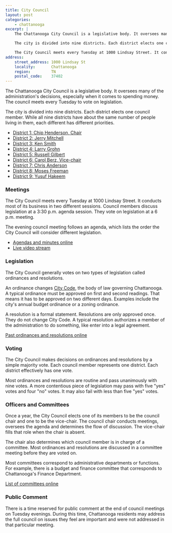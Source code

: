 ```yaml
---
title: City Council
layout: post
categories:
    - chattanooga
excerpt: | 
    The Chattanooga City Council is a legislative body. It oversees many of the administration's decisions, especially when it comes to spending money.

    The city is divided into nine districts. Each district elects one council member.

    The City Council meets every Tuesday at 1000 Lindsay Street. It conducts most of its business in two different sessions. Council members discuss legislation at an afternoon agenda session. They vote on legislation at their evening meeting.
address:
    street_address: 1000 Lindsay St
    locality:       Chattanooga
    region:         TN
    postal_code:    37402
---
```


The Chattanooga City Council is a legislative body. It oversees many of the administration's decisions, especially when it comes to spending money. The council meets every Tuesday to vote on legislation.

The city is divided into nine districts. Each district elects one council member. While all nine districts have about the same number of people living in them, each different has different priorities. 

+ [District 1: Chip Henderson, Chair](./district-1.html)
+ [District 2: Jerry Mitchell](./district-2.html)
+ [District 3: Ken Smith](./district-3.html)
+ [District 4: Larry Grohn](./district-4.html)
+ [District 5: Russell Gilbert](./district-5.html)
+ [District 6: Carol Berz, Vice-chair](./district-6.html)
+ [District 7: Chris Anderson](./district-7.html)
+ [District 8: Moses Freeman](./district-8.html)
+ [District 9: Yusuf Hakeem](./district-9.html)

### Meetings

The City Council meets every Tuesday at 1000 Lindsay Street. It conducts most of its business in two different sessions. Council members discuss legislation at a 3:30 p.m. agenda session. They vote on legislation at a 6 p.m. meeting.

The evening council meeting follows an agenda, which lists the order the City Council will consider different legislation.

+ [Agendas and minutes online](http://www.chattanooga.gov/city-council/agendasminutes-by-date)
+ [Live video stream](http://www.ustream.tv/channel/chattanooga-council-meeting)

### Legislation

The City Council generally votes on two types of legislation called ordinances and resolutions.

An ordinance changes [City Code](http://www.chattanooga.gov/city-council/city-code), the body of law governing Chattanooga. A typical ordinance must be approved on first and second readings. That means it has to be approved on two different days. Examples include the city's annual budget ordinance or a zoning ordinance.

A resolution is a formal statement. Resolutions are only approved once. They do not change City Code. A typical resolution authorizes a member of the administration to do something, like enter into a legal agreement.

[Past ordinances and resolutions online](http://www.chattanooga.gov/city-council/ordinances-and-resolutions)

### Voting

The City Council makes decisions on ordinances and resolutions by a simple majority vote. Each council member represents one district. Each district effectively has one vote.

Most ordinances and resolutions are routine and pass unanimously with nine votes. A more contentious piece of legislation may pass with five "yes" votes and four "no" votes. It may also fail with less than five "yes" votes.

### Officers and Committees

Once a year, the City Council elects one of its members to be the council chair and one to be the vice-chair. The council chair conducts meetings, oversees the agenda and determines the flow of discussion. The vice-chair fills that role when the chair is absent.

The chair also determines which council member is in charge of a committee. Most ordinances and resolutions are discussed in a committee meeting before they are voted on.

Most committees correspond to administrative departments or functions. For example, there is a budget and finance committee that corresponds to Chattanooga's Finance Department. 

[List of committees online](http://www.chattanooga.gov/city-council/committees)

### Public Comment

There is a time reserved for public comment at the end of council meetings on Tuesday evenings. During this time, Chattanooga residents may address the full council on issues they feel are important and were not addressed in that particular meeting.




